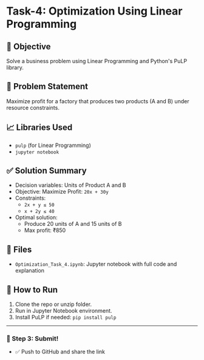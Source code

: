 # Task-4: Optimization Using Linear Programming

## 📌 Objective
Solve a business problem using Linear Programming and Python's PuLP library.

## 🧠 Problem Statement
Maximize profit for a factory that produces two products (A and B) under resource constraints.

## 📈 Libraries Used
- `pulp` (for Linear Programming)
- `jupyter notebook`

## ✅ Solution Summary
- Decision variables: Units of Product A and B
- Objective: Maximize Profit: `20x + 30y`
- Constraints:
  - `2x + y ≤ 50`
  - `x + 2y ≤ 40`
- Optimal solution:  
  - Produce 20 units of A and 15 units of B  
  - Max profit: ₹850

## 📁 Files
- `Optimization_Task_4.ipynb`: Jupyter notebook with full code and explanation

## 🚀 How to Run
1. Clone the repo or unzip folder.
2. Run in Jupyter Notebook environment.
3. Install PuLP if needed: `pip install pulp`

---

### 🎉 Step 3: Submit!
- ✅ Push to GitHub and share the link 
